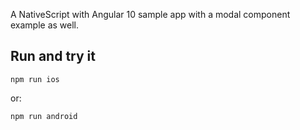 A NativeScript with Angular 10 sample app with a modal component example as well.

## Run and try it

```
npm run ios
```
or:
```
npm run android
```